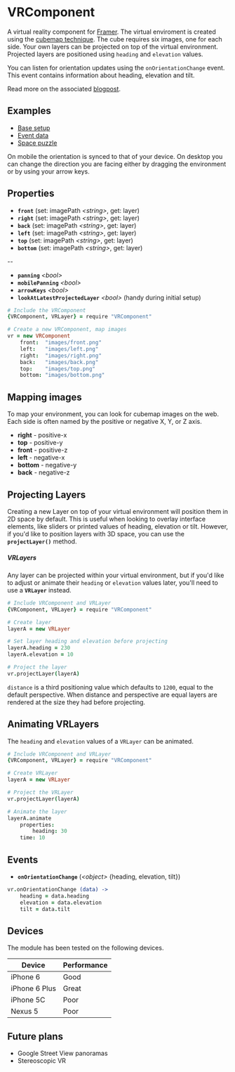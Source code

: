 # VRComponent

A virtual reality component for [Framer](http://framerjs.com). The virtual enviroment is created using the [cubemap technique](https://en.wikipedia.org/wiki/Cube_mapping). The cube requires six images, one for each side. Your own layers can be projected on top of the virtual environment. Projected layers are positioned using `heading` and `elevation` values.

You can listen for orientation updates using the `onOrientationChange` event. This event contains information about heading, elevation and tilt.

Read more on the associated [blogpost](http://blog.framerjs.com/posts/design-virtual-reality.html).

## Examples
- [Base setup](http://share.framerjs.com/04xirgfmtlw6/)
- [Event data](http://share.framerjs.com/lhqbyvlz5t9h/)
- [Space puzzle](http://share.framerjs.com/4v5wono2two5/)

On mobile the orientation is synced to that of your device. On desktop you can change the direction you are facing either by dragging the environment or by using your arrow keys.

## Properties
- **`front`** (set: imagePath *\<string>*, get: layer)
- **`right`** (set: imagePath *\<string>*, get: layer)
- **`back`** (set: imagePath *\<string>*, get: layer)
- **`left`** (set: imagePath *\<string>*, get: layer)
- **`top`** (set: imagePath *\<string>*, get: layer)
- **`bottom`** (set: imagePath *\<string>*, get: layer)

--

- **`panning`** *\<bool>*
- **`mobilePanning`** *\<bool>*
- **`arrowKeys`** *\<bool>*
- **`lookAtLatestProjectedLayer`** *\<bool>* (handy during initial setup)

```coffee
# Include the VRComponent
{VRComponent, VRLayer} = require "VRComponent"

# Create a new VRComponent, map images
vr = new VRComponent
	front:  "images/front.png"
	left:   "images/left.png"
	right:  "images/right.png"
	back:   "images/back.png"
	top:    "images/top.png"
	bottom: "images/bottom.png"
```

## Mapping images
To map your environment, you can look for cubemap images on the web. Each side is often named by the positive or negative X, Y, or Z axis.

- **right** - positive-x
- **top** - positive-y
- **front** - positive-z
- **left** - negative-x
- **bottom** - negative-y
- **back** - negative-z

## Projecting Layers
Creating a new Layer on top of your virtual environment will position them in 2D space by default. This is useful when looking to overlay interface elements, like sliders or printed values of heading, elevation or tilt. However, if you'd like to position layers with 3D space, you can use the **`projectLayer()`** method.

##### VRLayers
Any layer can be projected within your virtual environment, but if you'd like to adjust or animate their `heading` or `elevation` values later, you'll need to use a **`VRLayer`** instead.

```coffee
# Include VRComponent and VRLayer
{VRComponent, VRLayer} = require "VRComponent"

# Create layer
layerA = new VRLayer 

# Set layer heading and elevation before projecting
layerA.heading = 230
layerA.elevation = 10

# Project the layer
vr.projectLayer(layerA)
```

`distance` is a third positioning value which defaults to `1200`, equal to the default perspective. When distance and perspective are equal layers are rendered at the size they had before projecting.

## Animating VRLayers

The `heading` and `elevation` values of a `VRLayer` can be animated.

```coffee
# Include VRComponent and VRLayer
{VRComponent, VRLayer} = require "VRComponent"

# Create VRLayer
layerA = new VRLayer

# Project the VRLayer
vr.projectLayer(layerA)

# Animate the layer
layerA.animate
	properties:
		heading: 30
	time: 10
```

## Events
- **`onOrientationChange`** (*\<object>* {heading, elevation, tilt})

```coffee
vr.onOrientationChange (data) ->
	heading = data.heading
	elevation = data.elevation
	tilt = data.tilt
```

## Devices

The module has been tested on the following devices.

Device | Performance
------ | -----------
iPhone 6 | Good
iPhone 6 Plus | Great
iPhone 5C | Poor
Nexus 5 | Poor

## Future plans
- Google Street View panoramas
- Stereoscopic VR
